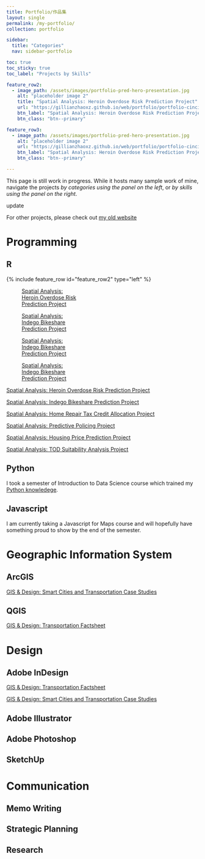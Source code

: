 ```yaml
---
title: Portfolio/作品集
layout: single
permalink: /my-portfolio/
collection: portfolio

sidebar:
  title: "Categories"
  nav: sidebar-portfolio

toc: true
toc_sticky: true
toc_label: "Projects by Skills"

feature_row2:
  - image_path: /assets/images/portfolio-pred-hero-presentation.jpg
    alt: "placeholder image 2"
    title: "Spatial Analysis: Heroin Overdose Risk Prediction Project"
    url: "https://gillianzhaoxz.github.io/web/portfolio/portfolio-cincinnati-risk-prediction/"
    btn_label: "Spatial Analysis: Heroin Overdose Risk Prediction Project"
    btn_class: "btn--primary"

feature_row3:
  - image_path: /assets/images/portfolio-pred-hero-presentation.jpg
    alt: "placeholder image 2"
    url: "https://gillianzhaoxz.github.io/web/portfolio/portfolio-cincinnati-risk-prediction/"
    btn_label: "Spatial Analysis: Heroin Overdose Risk Prediction Project"
    btn_class: "btn--primary"

---
```



This page is still work in progress. While it hosts many sample work of mine, navigate the projects *by categories using the panel on the left*, or *by skills using the panel on the right*.

update

For other projects, please check out [my old website](https://gillianzhaoxz0.wixsite.com/home/1)

# Programming
## R

{% include feature_row id="feature_row2" type="left" %}

<figure style="width: 150px" class="align-left">
  <img src="{{ site.url }}{{ site.baseurl }}/assets/images/portfolio-pred-hero-presentation.jpg" alt="">
  <figcaption><a href="https://gillianzhaoxz.github.io/web/portfolio/portfolio-cincinnati-risk-prediction/">Spatial Analysis: Heroin Overdose Risk Prediction Project</a></figcaption>
</figure> 

<figure style="width: 150px" class="align-left">
  <img src="{{ site.url }}{{ site.baseurl }}/assets/images/portfolio-indego-bikeshare.png" alt="">
  <figcaption><a href="https://gillianzhaoxz.github.io/web/portfolio/portfolio-philly-indego-prediction/">Spatial Analysis: Indego Bikeshare Prediction Project</a></figcaption>
</figure> 

<figure style="width: 150px" class="align-left">
  <img src="{{ site.url }}{{ site.baseurl }}/assets/images/portfolio-indego-bikeshare.png" alt="">
  <figcaption><a href="https://gillianzhaoxz.github.io/web/portfolio/portfolio-philly-indego-prediction/">Spatial Analysis: Indego Bikeshare Prediction Project</a></figcaption>
</figure> 

<figure style="width: 150px" class="align-left">
  <img src="{{ site.url }}{{ site.baseurl }}/assets/images/portfolio-indego-bikeshare.png" alt="">
  <figcaption><a href="https://gillianzhaoxz.github.io/web/portfolio/portfolio-philly-indego-prediction/">Spatial Analysis: Indego Bikeshare Prediction Project</a></figcaption>
</figure> 


[Spatial Analysis: Heroin Overdose Risk Prediction Project](https://gillianzhaoxz.github.io/web/portfolio/portfolio-cincinnati-risk-prediction/)

[Spatial Analysis: Indego Bikeshare Prediction Project](https://gillianzhaoxz.github.io/web/portfolio/portfolio-philly-indego-prediction/)

[Spatial Analysis: Home Repair Tax Credit Allocation Project](https://gillianzhaoxz.github.io/web/portfolio/portfolio-fictional-credit-allocation/)

[Spatial Analysis: Predictive Policing Project](https://gillianzhaoxz.github.io/web/portfolio/portfolio-chicago-predictive-policing/)

[Spatial Analysis: Housing Price Prediction Project](https://gillianzhaoxz.github.io/web/portfolio/portfolio-miami-housing-price/)

[Spatial Analysis: TOD Suitability Analysis Project](https://gillianzhaoxz.github.io/web/portfolio/portfolio-chicago-TOD/)

## Python
I took a semester of Introduction to Data Science course which trained my [Python knowledege](https://gillianzhaoxz.github.io/web/portfolio/portfolio-python-info490/).

## Javascript
I am currently taking a Javascript for Maps course and will hopefully have something proud to show by the end of the semester.

# Geographic Information System
## ArcGIS
[GIS & Design: Smart Cities and Transportation Case Studies](https://gillianzhaoxz.github.io/web/portfolio/portfolio-smart-cities-case-studies/)

## QGIS
[GIS & Design: Transportation Factsheet](https://gillianzhaoxz.github.io/web/portfolio/portfolio-transportation-factsheet/)

# Design
## Adobe InDesign
[GIS & Design: Transportation Factsheet](https://gillianzhaoxz.github.io/web/portfolio/portfolio-transportation-factsheet/)

[GIS & Design: Smart Cities and Transportation Case Studies](https://gillianzhaoxz.github.io/web/portfolio/portfolio-smart-cities-case-studies/)

## Adobe Illustrator
## Adobe Photoshop
## SketchUp

# Communication
## Memo Writing
## Strategic Planning
## Research